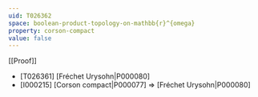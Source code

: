 ```yaml
---
uid: T026362
space: boolean-product-topology-on-mathbb{r}^{omega}
property: corson-compact
value: false
---
```

[[Proof]]

* [T026361] [Fréchet Urysohn|P000080]
* [I000215] [Corson compact|P000077] => [Fréchet Urysohn|P000080]

